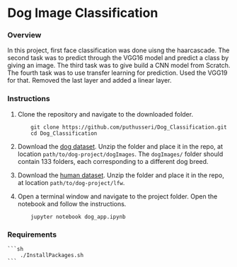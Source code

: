 # Dog Image Classification

### Overview

In this project, first face classification was done uisng the haarcascade.
The second task was to predict through the VGG16 model and predict a class by giving
an image.
The third task was to give build a CNN model from Scratch.
The fourth task was to use transfer learning for prediction. Used the VGG19 for that.
Removed the last layer and added a linear layer.

### Instructions

1. Clone the repository and navigate to the downloaded folder.
	
	```	
		git clone https://github.com/puthusseri/Dog_Classification.git
		cd Dog_Classification
	```
	

2. Download the [dog dataset](https://s3-us-west-1.amazonaws.com/udacity-aind/dog-project/dogImages.zip).  Unzip the folder and place it in the repo, at location `path/to/dog-project/dogImages`.  The `dogImages/` folder should contain 133 folders, each corresponding to a different dog breed.
3. Download the [human dataset](http://vis-www.cs.umass.edu/lfw/lfw.tgz).  Unzip the folder and place it in the repo, at location `path/to/dog-project/lfw`. 
4. Open a terminal window and navigate to the project folder. Open the notebook and follow the instructions.
	
	```
		jupyter notebook dog_app.ipynb
	```
### Requirements

	```sh
		./InstallPackages.sh
	```
